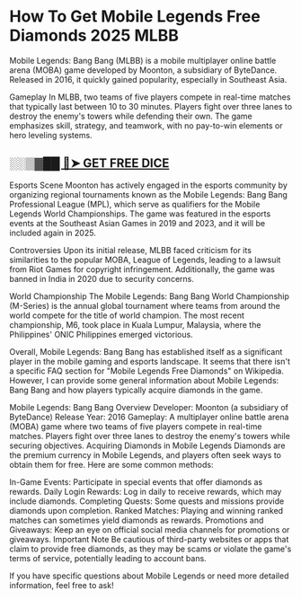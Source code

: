 <h1>How To Get Mobile Legends Free Diamonds 2025 MLBB</h1>

Mobile Legends: Bang Bang (MLBB) is a mobile multiplayer online battle arena (MOBA) game developed by Moonton, a subsidiary of ByteDance. Released in 2016, it quickly gained popularity, especially in Southeast Asia.

Gameplay
In MLBB, two teams of five players compete in real-time matches that typically last between 10 to 30 minutes. Players fight over three lanes to destroy the enemy's towers while defending their own. The game emphasizes skill, strategy, and teamwork, with no pay-to-win elements or hero leveling systems.

<h2><a href="https://allresources.xyz/mobilelegends.html/">░░▒▓██ 🔴➤ GET FREE DICE</a></h2>

Esports Scene
Moonton has actively engaged in the esports community by organizing regional tournaments known as the Mobile Legends: Bang Bang Professional League (MPL), which serve as qualifiers for the Mobile Legends World Championships. The game was featured in the esports events at the Southeast Asian Games in 2019 and 2023, and it will be included again in 2025.

Controversies
Upon its initial release, MLBB faced criticism for its similarities to the popular MOBA, League of Legends, leading to a lawsuit from Riot Games for copyright infringement. Additionally, the game was banned in India in 2020 due to security concerns.

World Championship
The Mobile Legends: Bang Bang World Championship (M-Series) is the annual global tournament where teams from around the world compete for the title of world champion. The most recent championship, M6, took place in Kuala Lumpur, Malaysia, where the Philippines' ONIC Philippines emerged victorious.

Overall, Mobile Legends: Bang Bang has established itself as a significant player in the mobile gaming and esports landscape.
It seems that there isn't a specific FAQ section for "Mobile Legends Free Diamonds" on Wikipedia. However, I can provide some general information about Mobile Legends: Bang Bang and how players typically acquire diamonds in the game.

Mobile Legends: Bang Bang Overview
Developer: Moonton (a subsidiary of ByteDance)
Release Year: 2016
Gameplay: A multiplayer online battle arena (MOBA) game where two teams of five players compete in real-time matches. Players fight over three lanes to destroy the enemy's towers while securing objectives.
Acquiring Diamonds in Mobile Legends
Diamonds are the premium currency in Mobile Legends, and players often seek ways to obtain them for free. Here are some common methods:

In-Game Events: Participate in special events that offer diamonds as rewards.
Daily Login Rewards: Log in daily to receive rewards, which may include diamonds.
Completing Quests: Some quests and missions provide diamonds upon completion.
Ranked Matches: Playing and winning ranked matches can sometimes yield diamonds as rewards.
Promotions and Giveaways: Keep an eye on official social media channels for promotions or giveaways.
Important Note
Be cautious of third-party websites or apps that claim to provide free diamonds, as they may be scams or violate the game's terms of service, potentially leading to account bans.

If you have specific questions about Mobile Legends or need more detailed information, feel free to ask!
